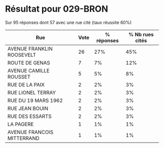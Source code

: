 # Résultat pour 029-BRON

Sur 95 réponses dont 57 avec une rue cité (taux réussite 60%)

| Rue | Vote | % réponses | % Nb rues cités|
|-----|------|------------|----------------|
| AVENUE FRANKLIN ROOSEVELT | 26 | 27% | 45%|
| ROUTE DE GENAS | 7 | 7% | 12%|
| AVENUE CAMILLE ROUSSET | 5 | 5% | 8%|
| RUE DE LA PAIX | 2 | 2% | 3%|
| RUE LIONEL TERRAY | 2 | 2% | 3%|
| RUE DU 19 MARS 1962 | 2 | 2% | 3%|
| RUE JEAN BOUIN | 2 | 2% | 3%|
| RUE DES ESSARTS | 2 | 2% | 3%|
| LA PAGERE | 1 | 1% | 1%|
| AVENUE FRANCOIS MITTERRAND | 1 | 1% | 1%|
